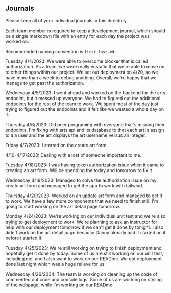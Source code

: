 ## Journals

Please keep all of your individual journals in this directory.

Each team member is required to keep a development journal, which should be a single markdown file with an entry for each day the project was worked on.

Recommended naming convention is `first_last.md`.

Tuesday 4/4/2023:
We were able to overcome blocker that is called authorization. As a team, we were really ecstatic that we're able to move on to other things within our project. We set out deployment on 4/20, so we have more than a week to debug anything. Overall, we're happy that we manage to get past the authorization.

Wednesday 4/5/2023:
I went ahead and worked on the backend for the arts endpoint, but it messed up everyone. We had to figured out the additional endpoints for the rest of the team to work. We spent most of the day just trying to figured out the endpoints and it felt like we wasted a whole day on it.

Thursday 4/6/2023:
Did peer programing with everyone that's missing their endpoints. I'm fixing with arts api and its database to that each art is assign to a a user and the art displays the art username versus an integer.

Friday 4/7/2023:
I started on the create art form.

4/10-4/17/2023:
Dealing with a lost of someone important to me.

Tuesday 4/18/2023:
I was having token authorization issue when it came to creating an art form. Will be spending the today and tomorrow to fix it.

Wednesday 4/19/2023:
Managed to solve the authorization issue on my create art form and managed to get the app to work with tailwind.

Thursday 4/20/2023:
Worked on an update art form and managed to get it to work. We have a few more components that we need to finish still. I'm going to start working on the art detail page tomorrow.

Monday 4/24/2023:
We're working on our individual unit test and we're also trying to get deployment to work. We're planning to ask an instructor for help with our deployment tomorrow if we can't get it done by tonight. I also didn't work on the art detail page because Danny already had it started on it before i started it.

Tuesday 4/25/2023:
We're still working on trying to finish deployment and hopefully get it done by today. Some of us are still working on our unit test, including me, and I also want to work on our READme. We got deployment done last night which was a huge relieve for us.

Wednesday 4/26/2034:
The team is working on cleaning up the code of commented out code and console.logs. Some of us are working on styling of the webpage, while I'm working on our READme.
